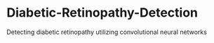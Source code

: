 # Diabetic-Retinopathy-Detection
Detecting diabetic retinopathy utilizing convolutional neural networks
